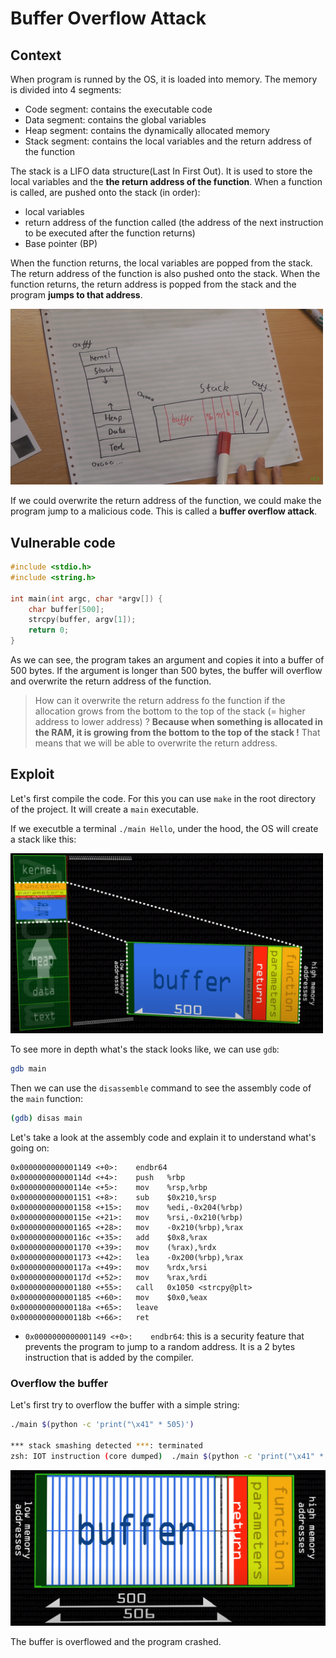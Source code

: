 <!--markdownlint-disable MD033-->

# Buffer Overflow Attack

## Context

When program is runned by the OS, it is loaded into memory. The memory is divided into 4 segments:

- Code segment: contains the executable code
- Data segment: contains the global variables
- Heap segment: contains the dynamically allocated memory
- Stack segment: contains the local variables and the return address of the function

The stack is a LIFO data structure(Last In First Out). It is used to store the local variables and the **the return address of the function**. When a function is called, are pushed onto the stack (in order):

- local variables
- return address of the function called (the address of the next instruction to be executed after the function returns)
- Base pointer (BP)

When the function returns, the local variables are popped from the stack. The return address of the function is also pushed onto the stack. When the function returns, the return address is popped from the stack and the program **jumps to that address**.

<img src="./image/readme/ram-illustration.png" alt="ram-illustration" width="500"/>

If we could overwrite the return address of the function, we could make the program jump to a malicious code. This is called a **buffer overflow attack**.

## Vulnerable code

```c
#include <stdio.h>
#include <string.h>

int main(int argc, char *argv[]) {
    char buffer[500];
    strcpy(buffer, argv[1]);
    return 0;
}
```

As we can see, the program takes an argument and copies it into a buffer of 500 bytes. If the argument is longer than 500 bytes, the buffer will overflow and overwrite the return address of the function.

> How can it overwrite the return address fo the function if the allocation grows from the bottom to the top of the stack (= higher address to lower address) ?
**Because when something is allocated in the RAM, it is growing from the bottom to the top of the stack !** That means that we will be able to overwrite the return address.

## Exploit

Let's first compile the code. For this you can use `make` in the root directory of the project. It will create a `main` executable.

If we executble a terminal `./main Hello`, under the hood, the OS will create a stack like this:

<img src="./image/readme/buffatk-ill.png" alt="stack-illustration" width="500"/>

To see more in depth what's the stack looks like, we can use `gdb`:

```bash
gdb main
```

Then we can use the `disassemble` command to see the assembly code of the `main` function:

```bash
(gdb) disas main
```

Let's take a look at the assembly code and explain it to understand what's going on:

```assembly
0x0000000000001149 <+0>:    endbr64
0x000000000000114d <+4>:    push   %rbp
0x000000000000114e <+5>:    mov    %rsp,%rbp
0x0000000000001151 <+8>:    sub    $0x210,%rsp
0x0000000000001158 <+15>:   mov    %edi,-0x204(%rbp)
0x000000000000115e <+21>:   mov    %rsi,-0x210(%rbp)
0x0000000000001165 <+28>:   mov    -0x210(%rbp),%rax
0x000000000000116c <+35>:   add    $0x8,%rax
0x0000000000001170 <+39>:   mov    (%rax),%rdx
0x0000000000001173 <+42>:   lea    -0x200(%rbp),%rax
0x000000000000117a <+49>:   mov    %rdx,%rsi
0x000000000000117d <+52>:   mov    %rax,%rdi
0x0000000000001180 <+55>:   call   0x1050 <strcpy@plt>
0x0000000000001185 <+60>:   mov    $0x0,%eax
0x000000000000118a <+65>:   leave
0x000000000000118b <+66>:   ret
```

- `0x0000000000001149 <+0>:    endbr64`: this is a security feature that prevents the program to jump to a random address. It is a 2 bytes instruction that is added by the compiler.

### Overflow the buffer

Let's first try to overflow the buffer with a simple string:

```bash
./main $(python -c 'print("\x41" * 505)')

*** stack smashing detected ***: terminated
zsh: IOT instruction (core dumped)  ./main $(python -c 'print("\x41" * 505)')

```

![1699352151682](image/readme/1699352151682.png)

The buffer is overflowed and the program crashed.
